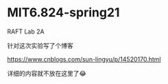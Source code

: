# MIT6.824-spring21

RAFT Lab 2A

针对这次实验写了个博客

https://www.cnblogs.com/sun-lingyu/p/14520170.html

详细的内容就不放在这里了😂

